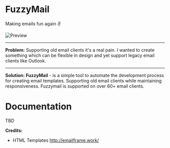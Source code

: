 # FuzzyMail
Making emails fun again ✌

![Preview](https://i.imgur.com/F4jTHm9.png)

---

**Problem:**
Supporting old email clients it's a real pain. I wanted to create something which can be flexible in design and yet support legacy email clients like Outlook.

---

**Solution:**
**FuzzyMail** - is a simple tool to automate the development process for creating email templates. Supporting old email clients while maintaining responsiveness. Fuzzymail is supported on over 60+ email clients.

# Documentation
TBD

**Credits:**
- HTML Templates http://emailframe.work/
